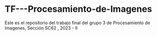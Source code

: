 # TF---Procesamiento-de-Imagenes
Este es el repositorio del trabajo final del grupo 3 de Procesamiento de Imagenes, Sección SC62 , 2023 - II

